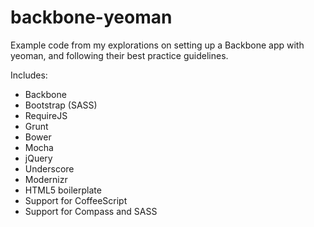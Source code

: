 backbone-yeoman
======================

Example code from my explorations on setting up a Backbone app with yeoman, and following their best practice guidelines.

Includes:

* Backbone
* Bootstrap (SASS)
* RequireJS
* Grunt
* Bower
* Mocha
* jQuery
* Underscore
* Modernizr
* HTML5 boilerplate
* Support for CoffeeScript
* Support for Compass and SASS